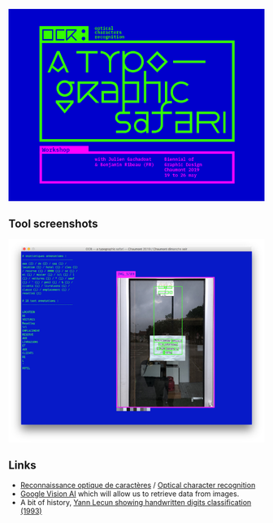 ![OCR](Visuels/Visuel_OCR_EN_BAT.png)

## Tool screenshots
![OCR_Tool](Visuels/01_OCR_tool.png)

## Links
* [Reconnaissance optique de caractères](https://fr.wikipedia.org/wiki/Reconnaissance_optique_de_caract%C3%A8res) / [Optical character recognition](https://en.wikipedia.org/wiki/Optical_character_recognition)
* [Google Vision AI](https://cloud.google.com/vision/) which will allow us to retrieve data from images.
* A bit of history, [Yann Lecun showing handwritten digits classification (1993)](https://www.youtube.com/watch?v=FwFduRA_L6Q)


